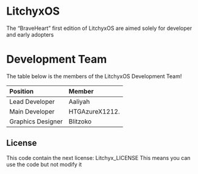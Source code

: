 # LitchyxOS
The “BraveHeart” first edition of LitchyxOS are aimed solely for developer and early adopters

# Development Team
The table below is the members of the LitchyxOS Development Team!

| Position | Member |
| :------- | :----- |
| Lead Developer | Aaliyah |
| Main Developer | HTGAzureX1212. |
| Graphics Designer | Blitzoko |

License
-------

This code contain the next license: Litchyx_LICENSE
This means you can use the code but not modify it



